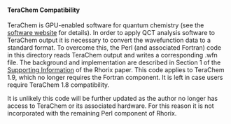 #### TeraChem Compatibility

TeraChem is GPU-enabled software for quantum chemistry (see the [software website](http://www.petachem.com/products.html) for details).
In order to apply QCT analysis software to TeraChem output it is necessary to convert the wavefunction data to a standard format.
To overcome this, the Perl (and associated Fortran) code in this directory reads TeraChem output and writes a corresponding .wfn file.
The background and implementation are described in Section 1 of the [Supporting Information](http://onlinelibrary.wiley.com/store/10.1002/jcc.25054/asset/supinfo/jcc25054-sup-0001-suppinfo.docx?v=1&s=73354cb0aeec467d119dfe4d01cd195c01f3ee51) of the Rhorix paper.
This code applies to TeraChem 1.9, which no longer requires the Fortran component. It is left in case users require TeraChem 1.8 compatibility.

It is unlikely this code will be further updated as the author no longer has access to TeraChem or its associated hardware. 
For this reason it is not incorporated with the remaining Perl component of Rhorix.
